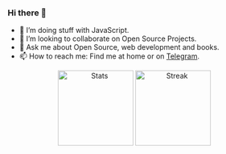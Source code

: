 ### Hi there 👋

- 🌱 I’m doing stuff with JavaScript. 
- 👯 I’m looking to collaborate on Open Source Projects.
- 💬 Ask me about Open Source, web development and books. 
- 📫 How to reach me: Find me at home or on [Telegram](https://t.me/manuelalferez).

<div align="center">
  <img src="https://github-readme-stats.vercel.app/api?username=manuelalferez&show_icons=true" alt="Stats" height="150">
  <img src="http://github-readme-streak-stats.herokuapp.com?user=manuelalferez&date_format=M%20j%5B%2C%20Y%5D&ring=5094F0&fire=5094F0&currStreakLabel=5094F0" height="150" alt="Streak" >
</div>
